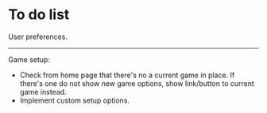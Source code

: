 # To do list

User preferences.

---

Game setup:

* Check from home page that there's no a current game in place. If there's one do not show new game options, show link/button to current game instead.
* Implement custom setup options.
